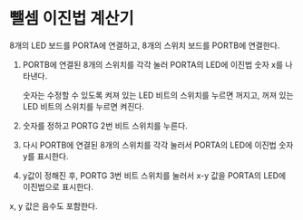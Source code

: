 # 뺄셈 이진법 계산기

8개의 LED 보드를 PORTA에 연결하고, 8개의 스위치 보드를 PORTB에 연결한다.


1. PORTB에 연결된 8개의 스위치를 각각 눌러 PORTA의 LED에 이진법 숫자 x를 나타낸다.
   
   숫자는 수정할 수 있도록 켜져 있는 LED 비트의 스위치를 누르면 꺼지고, 꺼져 있는 LED 비트의 스위치를 누르면 켜진다.

2. 숫자를 정하고 PORTG 2번 비트 스위치를 누른다.

3. 다시 PORTB에 연결된 8개의 스위치를 각각 눌러서 PORTA의 LED에 이진법 숫자 y를 표시한다.

4. y값이 정해진 후, PORTG 3번 비트 스위치를 눌러서 x-y 값을 PORTA의 LED에 이진법으로 표시한다.

x, y 값은 음수도 포함한다.
